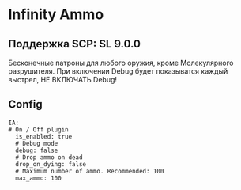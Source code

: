 # Infinity Ammo
## Поддержка SCP: SL 9.0.0
Бесконечные патроны для любого оружия, кроме Молекулярного разрушителя.
При включении Debug будет показыватся каждый выстрел, НЕ ВКЛЮЧАТЬ Debug!
## Config
```
IA:
# On / Off plugin
  is_enabled: true
  # Debug mode
  debug: false
  # Drop ammo on dead
  drop_on_dying: false
  # Maximum number of ammo. Recommended: 100
  max_ammo: 100
``` 
